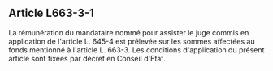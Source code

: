 Article L663-3-1
----
La rémunération du mandataire nommé pour assister le juge commis en application
de l'article L. 645-4 est prélevée sur les sommes affectées au fonds mentionné à
l'article L. 663-3. Les conditions d'application du présent article sont fixées
par décret en Conseil d'Etat.
